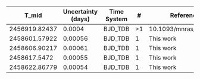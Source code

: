 |T_mid|Uncertainty (days)           |Time System|#                                            |Reference                           |
|-----|-----------------------------|-----------|---------------------------------------------|------------------------------------|
|2456919.82437|0.0004                       |BJD_TDB    |>1                                           |10.1093/mnras/stw3005               |
|2458601.57922|0.00056                      |BJD_TDB    |1                                            |This work                           |
|2458606.90217|0.00061                      |BJD_TDB    |1                                            |This work                           |
|2458617.5472|0.00055                      |BJD_TDB    |1                                            |This work                           |
|2458622.86779|0.00054                      |BJD_TDB    |1                                            |This work                           |
